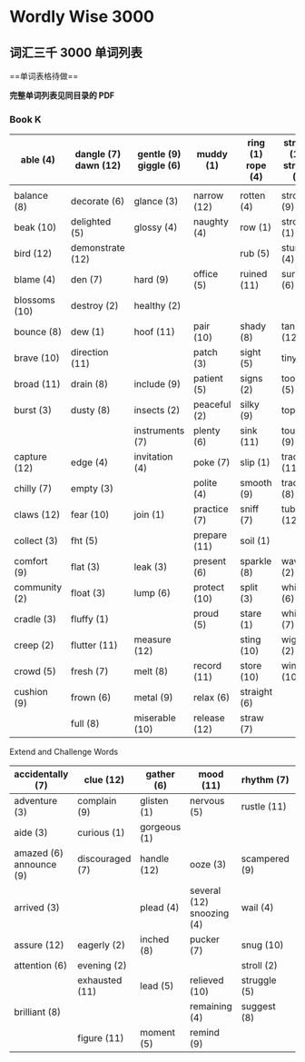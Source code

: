 # Wordly Wise 3000


## 词汇三千 3000 单词列表
==单词表格待做==

**完整单词列表见同目录的 PDF**



### Book K

| able (4)      | dangle (7) dawn  (12) | gentle (9) giggle  (6) | muddy (1)     | ring (1) rope (4) | stream (11)  stretch (5) |
| ------------- | --------------------- | ---------------------- | ------------- | ----------------- | ------------------------ |
|               |                       |                        |               |                   |                          |
| balance (8)   | decorate  (6)         | glance  (3)            | narrow  (12)  | rotten  (4)       | stroke  (9)              |
| beak (10)     | delighted  (5)        | glossy  (4)            | naughty  (4)  | row  (1)          | strong  (1)              |
| bird (12)     | demonstrate  (12)     |                        |               | rub  (5)          | stumble  (4)             |
| blame (4)     | den  (7)              | hard  (9)              | office  (5)   | ruined  (11)      | surprise  (6)            |
| blossoms (10) | destroy  (2)          | healthy  (2)           |               |                   |                          |
| bounce (8)    | dew  (1)              | hoof  (11)             | pair  (10)    | shady  (8)        | tangled  (12)            |
| brave (10)    | direction  (11)       |                        | patch  (3)    | sight  (5)        | tiny  (2)                |
| broad (11)    | drain  (8)            | include  (9)           | patient  (5)  | signs  (2)        | tools  (5)               |
| burst (3)     | dusty  (8)            | insects  (2)           | peaceful  (2) | silky  (9)        | top  (8)                 |
|               |                       | instruments  (7)       | plenty  (6)   | sink  (11)        | touch  (9)               |
| capture (12)  | edge  (4)             | invitation  (4)        | poke  (7)     | slip  (1)         | tracks  (11)             |
| chilly (7)    | empty  (3)            |                        | polite  (4)   | smooth  (9)       | trade  (8)               |
| claws (12)    | fear  (10)            | join  (1)              | practice  (7) | sniff  (7)        | tube  (12)               |
| collect (3)   | fht  (5)              |                        | prepare  (11) | soil  (1)         |                          |
| comfort (9)   | flat  (3)             | leak  (3)              | present  (6)  | sparkle  (8)      | wave  (2)                |
| community (2) | float  (3)            | lump  (6)              | protect  (10) | split  (3)        | whisper  (6)             |
| cradle (3)    | fluffy  (1)           |                        | proud  (5)    | stare  (1)        | whistle  (7)             |
| creep (2)     | flutter  (11)         | measure  (12)          |               | sting  (10)       | wiggle  (2)              |
| crowd (5)     | fresh  (7)            | melt  (8)              | record  (11)  | store  (10)       | wing  (10)               |
| cushion (9)   | frown  (6)            | metal  (9)             | relax  (6)    | straight  (6)     |                          |
|               | full (8)              | miserable (10)         | release (12)  | straw (7)         |                          |

Extend and Challenge Words

| accidentally (7)        | clue (12)       | gather (6)   | mood (11)                 | rhythm (7)    | treasure (2)  |
| ----------------------- | --------------- | ------------ | ------------------------- | ------------- | ------------- |
| adventure (3)           | complain (9)    | glisten (1)  | nervous (5)               | rustle (11)   | twinkling (6) |
| aide (3)                | curious (1)     | gorgeous (1) |                           |               |               |
| amazed (6) announce (9) | discouraged (7) | handle (12)  | ooze (3)                  | scampered (9) | unpack (1)    |
| arrived (3)             |                 | plead (4)    | several (12) snoozing (4) | wail (4)      |               |
| assure (12)             | eagerly (2)     | inched (8)   | pucker (7)                | snug (10)     | wither (10)   |
| attention (6)           | evening (2)     |              |                           | stroll (2)    |               |
|                         | exhausted (11)  | lead (5)     | relieved (10)             | struggle (5)  | yelp (10)     |
| brilliant (8)           |                 |              | remaining (4)             | suggest (8)   |               |
|                         | figure (11)     | moment (5)   | remind (9)                |               | zoomed (8)    |
